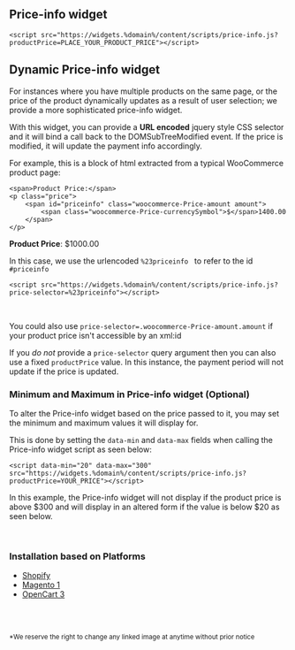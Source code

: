 <!-- ### More-info large
<script src="https://widgets.%domain%/content/scripts/more-info-large.js"></script>
```
<script src="https://widgets.%domain%/content/scripts/more-info-large.js"></script>
```
<br/>

### More-info small
<script src="https://widgets.%domain%/content/scripts/more-info-small.js"></script>
```
<script src="https://widgets.%domain%/content/scripts/more-info-small.js"></script>
```
<br> -->

## Price-info widget

<script src="https://widgets.%domain%/content/scripts/price-info.js?productPrice=200"></script>
```
<script src="https://widgets.%domain%/content/scripts/price-info.js?productPrice=PLACE_YOUR_PRODUCT_PRICE"></script>
```

<!-- **(weekly repayments)**
<script src="https://widgets.%domain%/content/scripts/payments-weekly.js?productPrice=0"></script>
```
<script src="https://widgets.%domain%/content/scripts/payments-weekly.js?productPrice=PLACE_YOUR_PRODUCT_PRICE"></script>
``` 
-->


## Dynamic Price-info widget

For instances where you have multiple products on the same page, or the price of the product dynamically updates as a result of user selection; we provide a more sophisticated price-info widget. 

With this widget, you can provide a **URL encoded** jquery style CSS selector and it will bind a call back to the DOMSubTreeModified event. If the price is modified, it will update the payment info accordingly. 

For example, this is a block of html extracted from a typical WooCommerce product page:

```
<span>Product Price:</span>
<p class="price">
    <span id="priceinfo" class="woocommerce-Price-amount amount">
        <span class="woocommerce-Price-currencySymbol">$</span>1400.00
    </span>
</p>
```

<p class="price">
    <span><strong>Product Price</strong>:</span>
    <span id="priceinfo" class="woocommerce-Price-amount amount">
        <span class="woocommerce-Price-currencySymbol">$</span>1000.00
    </span>
</p>

In this case, we use the urlencoded ```%23priceinfo ``` to refer to the id ```#priceinfo```

<script src="https://widgets.%domain%/content/scripts/price-info.js?price-selector=%23priceinfo"></script>
```
<script src="https://widgets.%domain%/content/scripts/price-info.js?price-selector=%23priceinfo"></script>
```
<br>

<!-- **(weekly repayments)**
<p class="price">
    <span><strong>Product Price</strong>:</span>
    <span id="priceinfo2" class="woocommerce-Price-amount amount">
        <span class="woocommerce-Price-currencySymbol">$</span>1400.00
    </span>
</p>
<script src="https://widgets.%domain%/content/scripts/payments-weekly.js?price-selector=%23priceinfo2"></script>
```
<script src="https://widgets.%domain%/content/scripts/payments-weekly.js?price-selector=%23priceinfo2"></script>
```

<br> -->

You could also use ```price-selector=.woocommerce-Price-amount.amount``` if your product price isn't accessible by an xml:id 

If you *do not* provide a ```price-selector``` query argument then you can also use a fixed ```productPrice``` value. In this instance, the payment period will not update if the price is updated.

### Minimum and Maximum in Price-info widget (Optional)

To alter the Price-info widget based on the price passed to it, you may set the minimum and maximum values it will display for.

This is done by setting the ```data-min``` and ```data-max``` fields when calling the Price-info widget script as seen below:
```
<script data-min="20" data-max="300" src="https://widgets.%domain%/content/scripts/price-info.js?productPrice=YOUR_PRICE"></script>
```
In this example, the Price-info widget will not display if the product price is above $300 and will display in an altered form if the value is below $20 as seen below.

<script data-min="20" data-max="300" src="https://widgets.%domain%/content/scripts/price-info.js?productPrice=0"></script>

<br>


  <div class="panel-heading">
    <h3 class="panel-title">Installation based on Platforms</h3>
  </div>
  <div class="panel-body">
<ul>
  <li><a href="../../price-info/shopify">Shopify</a></li>
  <li><a href="../../price-info/magento_1">Magento 1</a></li>
  <li><a href="../../price-info/opencart_3">OpenCart 3</a></li>
</ul>
  </div>
</div>

<br/><br/>

<small>*We reserve the right to change any linked image at anytime without prior notice</small>
